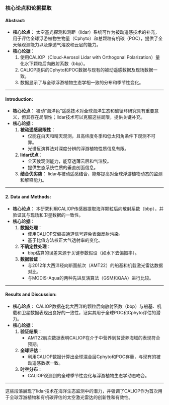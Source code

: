 ### 核心论点和论据提取

#### **Abstract:**
- **核心论点**：
  太空基光探测和测距（lidar）系统可作为被动遥感技术的补充，用于评估全球浮游植物生物量（Cphyto）和总颗粒有机碳（POC），提供了全天候观测能力以及穿透气溶胶和云层的能力。
- **核心论据**：
  1. 使用CALIOP（Cloud-Aerosol Lidar with Orthogonal Polarization）量化水下颗粒后向散射系数（bbp）。
  2. CALIOP提供的Cphyto和POC数据与现有的被动遥感数据及现场数据一致。
  3. 数据显示了与全球浮游植物生态学相一致的分布和季节性变化。

---

#### **Introduction:**
- **核心论点**：
  被动“海洋色”遥感技术对全球海洋生态和碳循环研究具有重要意义，但其存在局限性；lidar技术可以克服这些局限，提供关键补充。
- **核心论据**：
  1. **被动遥感局限性**：
     - 仅能在白天和晴天观测，且高纬度冬季和低太阳角条件下观测不可靠。
     - 光谱反演算法对深度分辨的浮游植物性质信息有限。
  2. **lidar优点**：
     - 全天候观测能力，能穿透薄云层和气溶胶。
     - 提供生态系统性质的垂直剖面信息。
  3. **结合优劣势**：
     lidar与被动遥感结合，能够提高对全球浮游植物动态的监测和解释能力。

---

#### **2. Data and Methods:**
- **核心论点**：
  本研究利用CALIOP传感器提取海洋颗粒后向散射系数（bbp），并验证其与现场和卫星数据的一致性。
- **核心论据**：
  1. **数据处理**：
     - 使用CALIOP交偏振通道信号避免表面反射污染。
     - 基于比值方法校正大气透射率的变化。
  2. **不确定性处理**：
     - bbp估算的误差来源于关键参数假设（如水下去偏振率）。
  3. **数据验证**：
     - 与2012年大西洋经向断面航次（AMT22）的船基和机载激光雷达数据对比。
     - 与MODIS-Aqua的两种先进反演算法（GSM和QAA）进行比较。

---

#### **Results and Discussion**:
- **核心论点**：
  CALIOP数据在北大西洋的颗粒后向散射系数（bbp）与船基、机载和卫星数据表现出良好的一致性，证实其用于全球POC和Cphyto评估的潜力。
- **核心论据**：
  1. **验证结果**：
     - AMT22航次数据表明CALIOP在介于中营养到贫营养海域的表现符合预期。
  2. **全球评估**：
     - 利用CALIOP数据计算出全球混合层Cphyto和POC存量，与现有的被动遥感数据一致。
  3. **时空分布**：
     - CALIOP观测到的全球季节性变化与浮游植物生态学动态吻合。

---

这些段落展现了lidar技术在海洋生态监测中的潜力，并强调了CALIOP作为首次用于全球浮游植物和有机碳评估的太空激光雷达的创新性和有效性。
